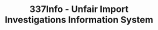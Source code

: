 ---
bigquery: https://console.cloud.google.com/bigquery?p=patents-public-data&d=usitc_investigations&page=dataset&project=sheets-management-319211
citation: US International Trade Commission 337Info Unfair Import Investigations Information
  System
contributors: US International Trade Comission
cost: None
description: US International Trade Commission 337Info Unfair Import Investigations
  Information System contains data on investigations done under Section 337. Section
  337 declares the infringement of certain statutory intellectual property rights
  and other forms of unfair competition in import trade to be unlawful practices.
  Most Section 337 investigations involve allegations of patent or registered trademark
  infringement.
documentation: FAQ and tutorial available on the site
last_edit: Mon, 04 Apr 2022 19:10:40 GMT
location: https://pubapps2.usitc.gov/337external/
maintained_by: US International Trade Comission
schema_fields: '[''finalDetNoViolation'', ''gcAttorney'', ''dateOfPublicationFrNotice'',
  ''ouiiParticipation'', ''reportingRequirements'', ''trademarkNumbers'', ''patentNumbers'',
  ''markmanHearing'', ''startDateMarkmanHearing'', ''investigationNo'', ''endDateMarkmanHearing'',
  ''finalIdOnViolationDue'', ''teoReliefGranted'', ''complainant'', ''actualEndDateEvidHear'',
  ''investigationType'', ''docketNo'', ''scheduledEndDateEvidHear'', ''aljAssigned'',
  ''dateCreated'', ''htsNumbers'', ''lastUpdated'', ''targetDate'', ''ouiiAttorney'',
  ''publication_number'', ''teoIdIssueDate'', ''cafcAppeals'', ''internalRemand'',
  ''id'', ''issueDateOtherNonFinal'', ''teoProceedingInvolved'', ''title'', ''currentActiveALJ'',
  ''dateComplaintFiled'', ''teoIdDueDate'', ''copyrightNumbers'', ''invUnfairAct'',
  ''actualStartDateEvidHear'', ''finalIdOnViolationIssue'', ''investigationTermDate'',
  ''scheduledStartDateEvidHear'', ''currentStatus'', ''finalDetViolation'', ''patentNumber'',
  ''respondent'']'
shortname: unfair_import_investigations
tags:
- import
- legal
- trade
timeframe: 2008-2021 (prior to 2008 downloadable as a JSON file)
title: 337Info - Unfair Import Investigations Information System
uuid: 2721f5ec-e599-4890-9265-9706719fc71e
---